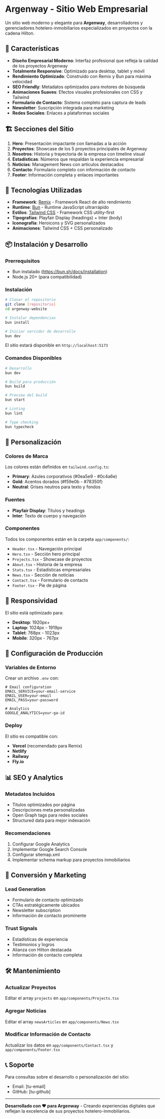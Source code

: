 # Argenway - Sitio Web Empresarial

Un sitio web moderno y elegante para **Argenway**, desarrolladores y gerenciadores hotelero-inmobiliarios especializados en proyectos con la cadena Hilton.

## 🌟 Características

- **Diseño Empresarial Moderno**: Interfaz profesional que refleja la calidad de los proyectos Argenway
- **Totalmente Responsive**: Optimizado para desktop, tablet y móvil
- **Rendimiento Optimizado**: Construido con Remix y Bun para máxima velocidad
- **SEO Friendly**: Metadatos optimizados para motores de búsqueda
- **Animaciones Suaves**: Efectos visuales profesionales con CSS y Tailwind
- **Formulario de Contacto**: Sistema completo para captura de leads
- **Newsletter**: Suscripción integrada para marketing
- **Redes Sociales**: Enlaces a plataformas sociales

## 🏗️ Secciones del Sitio

1. **Hero**: Presentación impactante con llamadas a la acción
2. **Proyectos**: Showcase de los 5 proyectos principales de Argenway
3. **Nosotros**: Historia y trayectoria de la empresa con timeline visual
4. **Estadísticas**: Números que respaldan la experiencia empresarial
5. **Noticias**: Management News con artículos destacados
6. **Contacto**: Formulario completo con información de contacto
7. **Footer**: Información completa y enlaces importantes

## 🚀 Tecnologías Utilizadas

- **Framework**: [Remix](https://remix.run/) - Framework React de alto rendimiento
- **Runtime**: [Bun](https://bun.sh/) - Runtime JavaScript ultrarrápido
- **Estilos**: [Tailwind CSS](https://tailwindcss.com/) - Framework CSS utility-first
- **Tipografías**: Playfair Display (headings) + Inter (body)
- **Iconografía**: Heroicons y SVG personalizados
- **Animaciones**: Tailwind CSS + CSS personalizado

## 📦 Instalación y Desarrollo

### Prerrequisitos
- Bun instalado (https://bun.sh/docs/installation)
- Node.js 20+ (para compatibilidad)

### Instalación
```bash
# Clonar el repositorio
git clone [repositorio]
cd argenway-website

# Instalar dependencias
bun install

# Iniciar servidor de desarrollo
bun dev
```

El sitio estará disponible en `http://localhost:5173`

### Comandos Disponibles
```bash
# Desarrollo
bun dev

# Build para producción
bun build

# Preview del build
bun start

# Linting
bun lint

# Type checking
bun typecheck
```

## 🎨 Personalización

### Colores de Marca
Los colores están definidos en `tailwind.config.ts`:
- **Primary**: Azules corporativos (#0ea5e9 - #0c4a6e)
- **Gold**: Acentos dorados (#f59e0b - #78350f)
- **Neutral**: Grises neutros para texto y fondos

### Fuentes
- **Playfair Display**: Títulos y headings
- **Inter**: Texto de cuerpo y navegación

### Componentes
Todos los componentes están en la carpeta `app/components/`:
- `Header.tsx` - Navegación principal
- `Hero.tsx` - Sección hero principal
- `Projects.tsx` - Showcase de proyectos
- `About.tsx` - Historia de la empresa
- `Stats.tsx` - Estadísticas empresariales
- `News.tsx` - Sección de noticias
- `Contact.tsx` - Formulario de contacto
- `Footer.tsx` - Pie de página

## 📱 Responsividad

El sitio está optimizado para:
- **Desktop**: 1920px+
- **Laptop**: 1024px - 1919px
- **Tablet**: 768px - 1023px
- **Mobile**: 320px - 767px

## 🔧 Configuración de Producción

### Variables de Entorno
Crear un archivo `.env` con:
```
# Email configuration
EMAIL_SERVICE=your-email-service
EMAIL_USER=your-email
EMAIL_PASS=your-password

# Analytics
GOOGLE_ANALYTICS=your-ga-id
```

### Deploy
El sitio es compatible con:
- **Vercel** (recomendado para Remix)
- **Netlify**
- **Railway**
- **Fly.io**

## 📊 SEO y Analytics

### Metadatos Incluidos
- Títulos optimizados por página
- Descripciones meta personalizadas
- Open Graph tags para redes sociales
- Structured data para mejor indexación

### Recomendaciones
1. Configurar Google Analytics
2. Implementar Google Search Console
3. Configurar sitemap.xml
4. Implementar schema markup para proyectos inmobiliarios

## 🎯 Conversión y Marketing

### Lead Generation
- Formulario de contacto optimizado
- CTAs estratégicamente ubicados
- Newsletter subscription
- Información de contacto prominente

### Trust Signals
- Estadísticas de experiencia
- Testimonios y logros
- Alianza con Hilton destacada
- Información de contacto completa

## 🛠️ Mantenimiento

### Actualizar Proyectos
Editar el array `projects` en `app/components/Projects.tsx`

### Agregar Noticias
Editar el array `newsArticles` en `app/components/News.tsx`

### Modificar Información de Contacto
Actualizar los datos en `app/components/Contact.tsx` y `app/components/Footer.tsx`

## 📞 Soporte

Para consultas sobre el desarrollo o personalización del sitio:
- Email: [tu-email]
- GitHub: [tu-github]

---

**Desarrollado con ❤️ para Argenway** - Creando experiencias digitales que reflejan la excelencia de sus proyectos hotelero-inmobiliarios.
